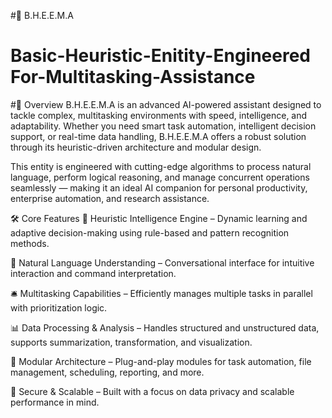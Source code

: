 #🧠 B.H.E.E.M.A
# Basic-Heuristic-Enitity-Engineered For-Multitasking-Assistance
#📌 Overview
B.H.E.E.M.A is an advanced AI-powered assistant designed to tackle complex, multitasking environments with speed, intelligence, and adaptability. Whether you need smart task automation, intelligent decision support, or real-time data handling, B.H.E.E.M.A offers a robust solution through its heuristic-driven architecture and modular design.

This entity is engineered with cutting-edge algorithms to process natural language, perform logical reasoning, and manage concurrent operations seamlessly — making it an ideal AI companion for personal productivity, enterprise automation, and research assistance.

🛠️ Core Features
🧠 Heuristic Intelligence Engine – Dynamic learning and adaptive decision-making using rule-based and pattern recognition methods.

💬 Natural Language Understanding – Conversational interface for intuitive interaction and command interpretation.

🛎️ Multitasking Capabilities – Efficiently manages multiple tasks in parallel with prioritization logic.

📊 Data Processing & Analysis – Handles structured and unstructured data, supports summarization, transformation, and visualization.

🧩 Modular Architecture – Plug-and-play modules for task automation, file management, scheduling, reporting, and more.

🔐 Secure & Scalable – Built with a focus on data privacy and scalable performance in mind.
